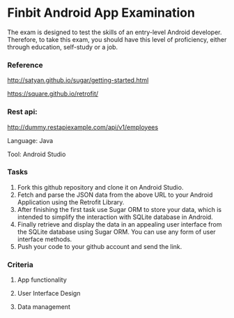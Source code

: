 # Finbit Android App Examination

The exam is designed to test the skills of an entry-level Android developer. Therefore, to take this exam, you should have this level of proficiency, either through education, self-study or a job.

### Reference
http://satyan.github.io/sugar/getting-started.html

https://square.github.io/retrofit/
### Rest api: 
http://dummy.restapiexample.com/api/v1/employees

Language: Java

Tool: Android Studio

### Tasks

1. Fork this github repository and clone it on Android Studio.
2. Fetch and parse the JSON data from the above URL to your Android Application using the Retrofit Library. 
3. After finishing the first task use Sugar ORM to store your data, which is intended to simplify the interaction with SQLite database in Android.
4. Finally retrieve and display the data in an appealing user interface from the SQLite database using Sugar ORM. You can use any form of user interface methods.
5. Push your code to your github account and send the link.


### Criteria

1. App functionality

2. User Interface Design

3. Data management
